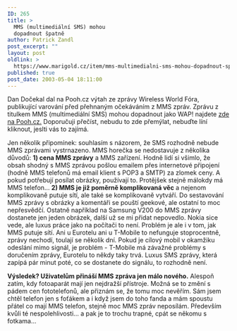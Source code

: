 ```yaml
---
ID: 265
title: >
  MMS (multimediální SMS) mohou
  dopadnout špatně
author: Patrick Zandl
post_excerpt: ""
layout: post
oldlink: >
  https://www.marigold.cz/item/mms-multimedialni-sms-mohou-dopadnout-spatne
published: true
post_date: 2003-05-04 18:11:00
---
```

<p>
Dan Dočekal dal na Pooh.cz výtah ze zprávy Wireless World Fóra, publikující varování před přehnaným očekáváním z MMS zpráv. Zprávu z titulkem MMS (multimediální SMS) mohou dopadnout jako WAP! najdete <A href="http://www.pooh.cz/a.asp?id=2004177&amp;db=" target=_blank>zde na Pooh.cz.</A>&#160;Doporučuji přečíst, nebudu to zde přemýlat, nebuďte líní kliknout, jeslti vás to zajímá. </p>

<p>
Jen několik připomínek: souhlasím s názorem, že SMS rozhodně nebude MMS&#160;zprávami vystrnazeno. MMS horečka se nedostavuje z několika důvodů: <STRONG>1) cena MMS zprávy</STRONG> a MMS zařízení. Hodně lidí si všimlo, že obsah shodný s MMS zprávou pošlou emailem přes internetové připojení (hodně MMS telefonů má email klient s POP3 a SMTP) za zlomek ceny. A pokud potřebují posílat obrázky, používají to.&#160;Protějšek stejně málokdy má MMS telefon... <STRONG>2) MMS je již poměrně komplikovaná věc</STRONG> a nejenom komplikovaně putuje sítí, ale také&#160;se komplikovaně vytváří. Do sestavování MMS zprávy s obrázky a komentáři se pouští geekové, ale ostatní to moc nepřesvědčí. Ostatně například na Samsung V200 do MMS zprávy dostanete jen jeden obrázek, další už se mi přidat nepovedlo. Nokia sice vede, ale luxus práce jako na počítači to není. Problém je ale i v tom, jak MMS putuje sítí. Ani u Eurotelu ani u&#160;T-Mobile to nefunguje stoprocentně, zprávy nechodí, toulají se několik dní. Pokud je cílový mobil v okamžiku odeslání mimo signál, je problém - T-Mobile má závažné problémy s doručením zprávy, Eurotelu to někdy taky trvá. Luxus SMS zprávy, která zapípá pár minut poté, co se dostanete do signálu, to rozhodně není. &#160;</p>

<p>
<STRONG>Výsledek? Uživatelům přináší MMS zpráva jen málo nového.</STRONG> Alespoň zatím, kdy fotoaparát mají jen nejdražší přístroje. Možná se to změní s pádem cen fototelefonů, ale přiznám se, že tomu moc nevěřím. Sám jsem chtěl telefon jen s foťákem a i když jsem do toho fanda&#160;a mám spoustu přátel co mají MMS telefon, stejně moc MMS zpráv neposílám. Především kvůli té nespolehlivosti... a pak je to trochu trapné, cpát se někomu s fotkama...</p>
